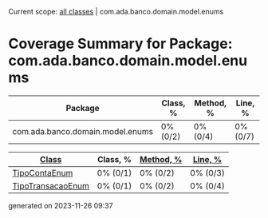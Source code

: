 Current scope: [all classes](../index_SORT_BY_CLASS.md) | com.ada.banco.domain.model.enums

Coverage Summary for Package: com.ada.banco.domain.model.enums
==============================================================

| Package | Class, % | Method, % | Line, % |
| --- | --- | --- | --- |
| com.ada.banco.domain.model.enums | 0% (0/2) | 0% (0/4) | 0% (0/7) |

  
  

| [Class](index.md) | Class, % | [Method, %](index_SORT_BY_METHOD.md) | [Line, %](index_SORT_BY_LINE.md) |
| --- | --- | --- | --- |
| [TipoContaEnum](sources/source-1.md) | 0% (0/1) | 0% (0/2) | 0% (0/3) |
| [TipoTransacaoEnum](sources/source-2.md) | 0% (0/1) | 0% (0/2) | 0% (0/4) |


generated on 2023-11-26 09:37